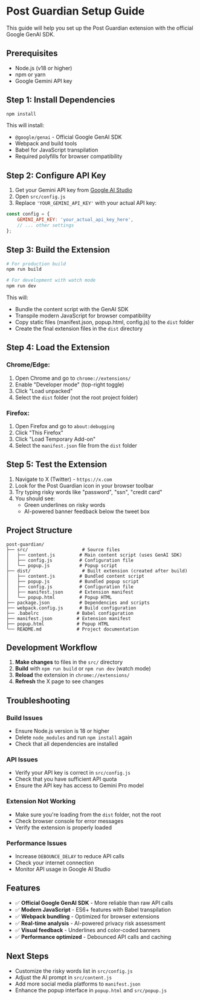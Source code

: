# Post Guardian Setup Guide

This guide will help you set up the Post Guardian extension with the official Google GenAI SDK.

## Prerequisites

- Node.js (v18 or higher)
- npm or yarn
- Google Gemini API key

## Step 1: Install Dependencies

```bash
npm install
```

This will install:
- `@google/genai` - Official Google GenAI SDK
- Webpack and build tools
- Babel for JavaScript transpilation
- Required polyfills for browser compatibility

## Step 2: Configure API Key

1. Get your Gemini API key from [Google AI Studio](https://ai.google.dev/api)
2. Open `src/config.js`
3. Replace `'YOUR_GEMINI_API_KEY'` with your actual API key:

```javascript
const config = {
    GEMINI_API_KEY: 'your_actual_api_key_here',
    // ... other settings
};
```

## Step 3: Build the Extension

```bash
# For production build
npm run build

# For development with watch mode
npm run dev
```

This will:
- Bundle the content script with the GenAI SDK
- Transpile modern JavaScript for browser compatibility
- Copy static files (manifest.json, popup.html, config.js) to the `dist` folder
- Create the final extension files in the `dist` directory

## Step 4: Load the Extension

### Chrome/Edge:
1. Open Chrome and go to `chrome://extensions/`
2. Enable "Developer mode" (top-right toggle)
3. Click "Load unpacked"
4. Select the `dist` folder (not the root project folder)

### Firefox:
1. Open Firefox and go to `about:debugging`
2. Click "This Firefox"
3. Click "Load Temporary Add-on"
4. Select the `manifest.json` file from the `dist` folder

## Step 5: Test the Extension

1. Navigate to X (Twitter) - `https://x.com`
2. Look for the Post Guardian icon in your browser toolbar
3. Try typing risky words like "password", "ssn", "credit card"
4. You should see:
   - Green underlines on risky words
   - AI-powered banner feedback below the tweet box

## Project Structure

```
post-guardian/
├── src/                    # Source files
│   ├── content.js         # Main content script (uses GenAI SDK)
│   ├── config.js          # Configuration file
│   └── popup.js           # Popup script
├── dist/                   # Built extension (created after build)
│   ├── content.js         # Bundled content script
│   ├── popup.js           # Bundled popup script
│   ├── config.js          # Configuration file
│   ├── manifest.json      # Extension manifest
│   └── popup.html         # Popup HTML
├── package.json           # Dependencies and scripts
├── webpack.config.js      # Build configuration
├── .babelrc              # Babel configuration
├── manifest.json         # Extension manifest
├── popup.html            # Popup HTML
└── README.md             # Project documentation
```

## Development Workflow

1. **Make changes** to files in the `src/` directory
2. **Build** with `npm run build` or `npm run dev` (watch mode)
3. **Reload** the extension in `chrome://extensions/`
4. **Refresh** the X page to see changes

## Troubleshooting

### Build Issues
- Ensure Node.js version is 18 or higher
- Delete `node_modules` and run `npm install` again
- Check that all dependencies are installed

### API Issues
- Verify your API key is correct in `src/config.js`
- Check that you have sufficient API quota
- Ensure the API key has access to Gemini Pro model

### Extension Not Working
- Make sure you're loading from the `dist` folder, not the root
- Check browser console for error messages
- Verify the extension is properly loaded

### Performance Issues
- Increase `DEBOUNCE_DELAY` to reduce API calls
- Check your internet connection
- Monitor API usage in Google AI Studio

## Features

- ✅ **Official Google GenAI SDK** - More reliable than raw API calls
- ✅ **Modern JavaScript** - ES6+ features with Babel transpilation
- ✅ **Webpack bundling** - Optimized for browser extensions
- ✅ **Real-time analysis** - AI-powered privacy risk assessment
- ✅ **Visual feedback** - Underlines and color-coded banners
- ✅ **Performance optimized** - Debounced API calls and caching

## Next Steps

- Customize the risky words list in `src/config.js`
- Adjust the AI prompt in `src/content.js`
- Add more social media platforms to `manifest.json`
- Enhance the popup interface in `popup.html` and `src/popup.js` 